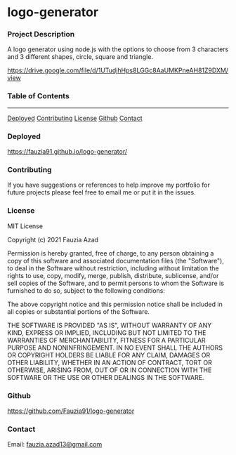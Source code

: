 # logo-generator

### Project Description

A logo generator using node.js with the options to choose from 3 characters and 3 different shapes, circle, square and triangle. 

https://drive.google.com/file/d/1UTudjhHps8LGGc8AaUMKPneAH81Z9DXM/view

### Table of Contents
***

[Deployed](#deployed)
[Contributing](#contributing)
[License](#license)
[Github](#github)
[Contact](#contact) 

### Deployed

https://fauzia91.github.io/logo-generator/

### Contributing

If you have suggestions or references to help improve my portfolio for future projects please feel free to email me or put it in the issues.  

### License

MIT License

Copyright (c) 2021 Fauzia Azad

Permission is hereby granted, free of charge, to any person obtaining a copy
of this software and associated documentation files (the "Software"), to deal
in the Software without restriction, including without limitation the rights
to use, copy, modify, merge, publish, distribute, sublicense, and/or sell
copies of the Software, and to permit persons to whom the Software is
furnished to do so, subject to the following conditions:

The above copyright notice and this permission notice shall be included in all
copies or substantial portions of the Software.

THE SOFTWARE IS PROVIDED "AS IS", WITHOUT WARRANTY OF ANY KIND, EXPRESS OR
IMPLIED, INCLUDING BUT NOT LIMITED TO THE WARRANTIES OF MERCHANTABILITY,
FITNESS FOR A PARTICULAR PURPOSE AND NONINFRINGEMENT. IN NO EVENT SHALL THE
AUTHORS OR COPYRIGHT HOLDERS BE LIABLE FOR ANY CLAIM, DAMAGES OR OTHER
LIABILITY, WHETHER IN AN ACTION OF CONTRACT, TORT OR OTHERWISE, ARISING FROM,
OUT OF OR IN CONNECTION WITH THE SOFTWARE OR THE USE OR OTHER DEALINGS IN THE
SOFTWARE.

### Github

https://github.com/Fauzia91/logo-generator

### Contact

Email: fauzia.azad13@gmail.com